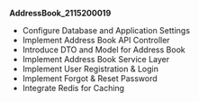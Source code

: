 **AddressBook_2115200019**
- Configure Database and Application Settings
- Implement Address Book API Controller
- Introduce DTO and Model for Address Book
- Implement Address Book Service Layer  
- Implement User Registration & Login
- Implement Forgot & Reset Password
- Integrate Redis for Caching
